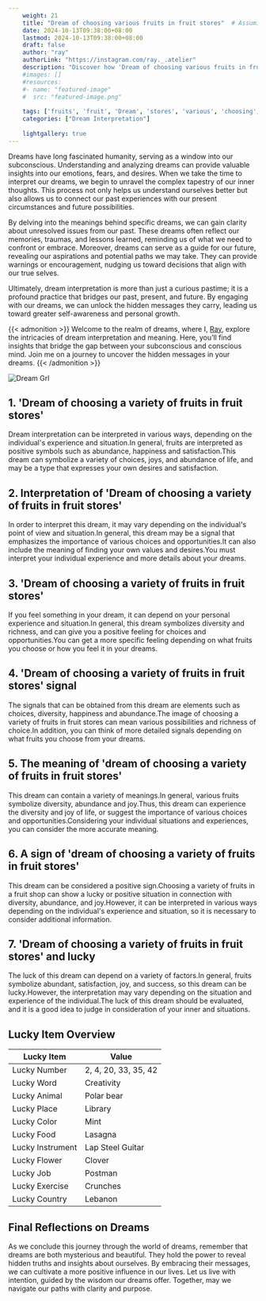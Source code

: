 ```yaml
---
    weight: 21
    title: "Dream of choosing various fruits in fruit stores"  # Assuming 'title' column exists
    date: 2024-10-13T09:38:00+08:00
    lastmod: 2024-10-13T09:38:00+08:00
    draft: false
    author: "ray"
    authorLink: "https://instagram.com/ray._.atelier"
    description: "Discover how 'Dream of choosing various fruits in fruit stores' can interpret your future and uncover its significant meanings in your life."
    #images: []
    #resources:
    #- name: "featured-image"
    #  src: "featured-image.png"
    
    tags: ['fruits', 'fruit', 'Dream', 'stores', 'various', 'choosing', 'in', 'of']
    categories: ["Dream Interpretation"]
    
    lightgallery: true
---
```

    
Dreams have long fascinated humanity, serving as a window into our subconscious. Understanding and analyzing dreams can provide valuable insights into our emotions, fears, and desires. When we take the time to interpret our dreams, we begin to unravel the complex tapestry of our inner thoughts. This process not only helps us understand ourselves better but also allows us to connect our past experiences with our present circumstances and future possibilities.

By delving into the meanings behind specific dreams, we can gain clarity about unresolved issues from our past. These dreams often reflect our memories, traumas, and lessons learned, reminding us of what we need to confront or embrace. Moreover, dreams can serve as a guide for our future, revealing our aspirations and potential paths we may take. They can provide warnings or encouragement, nudging us toward decisions that align with our true selves.

Ultimately, dream interpretation is more than just a curious pastime; it is a profound practice that bridges our past, present, and future. By engaging with our dreams, we can unlock the hidden messages they carry, leading us toward greater self-awareness and personal growth.

{{< admonition >}}
Welcome to the realm of dreams, where I, [Ray](https://instagram.com/ray._.atelier), explore the intricacies of dream interpretation and meaning. Here, you’ll find insights that bridge the gap between your subconscious and conscious mind. Join me on a journey to uncover the hidden messages in your dreams.
{{< /admonition >}}

![Dream Grl](https://cdn.pixabay.com/photo/2017/11/02/03/35/gothic-2910057_1280.jpg "Dream Grl")

## 1. 'Dream of choosing a variety of fruits in fruit stores'
Dream interpretation can be interpreted in various ways, depending on the individual's experience and situation.In general, fruits are interpreted as positive symbols such as abundance, happiness and satisfaction.This dream can symbolize a variety of choices, joys, and abundance of life, and may be a type that expresses your own desires and satisfaction.

## 2. Interpretation of 'Dream of choosing a variety of fruits in fruit stores'
In order to interpret this dream, it may vary depending on the individual's point of view and situation.In general, this dream may be a signal that emphasizes the importance of various choices and opportunities.It can also include the meaning of finding your own values and desires.You must interpret your individual experience and more details about your dreams.

## 3. 'Dream of choosing a variety of fruits in fruit stores'
If you feel something in your dream, it can depend on your personal experience and situation.In general, this dream symbolizes diversity and richness, and can give you a positive feeling for choices and opportunities.You can get a more specific feeling depending on what fruits you choose or how you feel it in your dreams.

## 4. 'Dream of choosing a variety of fruits in fruit stores' signal
The signals that can be obtained from this dream are elements such as choices, diversity, happiness and abundance.The image of choosing a variety of fruits in fruit stores can mean various possibilities and richness of choice.In addition, you can think of more detailed signals depending on what fruits you choose from your dreams.

## 5. The meaning of 'dream of choosing a variety of fruits in fruit stores'
This dream can contain a variety of meanings.In general, various fruits symbolize diversity, abundance and joy.Thus, this dream can experience the diversity and joy of life, or suggest the importance of various choices and opportunities.Considering your individual situations and experiences, you can consider the more accurate meaning.

## 6. A sign of 'dream of choosing a variety of fruits in fruit stores'
This dream can be considered a positive sign.Choosing a variety of fruits in a fruit shop can show a lucky or positive situation in connection with diversity, abundance, and joy.However, it can be interpreted in various ways depending on the individual's experience and situation, so it is necessary to consider additional information.

## 7. 'Dream of choosing a variety of fruits in fruit stores' and lucky
The luck of this dream can depend on a variety of factors.In general, fruits symbolize abundant, satisfaction, joy, and success, so this dream can be lucky.However, the interpretation may vary depending on the situation and experience of the individual.The luck of this dream should be evaluated, and it is a good idea to judge in consideration of your inner and situations.

## Lucky Item Overview
| Lucky Item          | Value              |
|---------------|--------------------|
| Lucky Number        | 2, 4, 20, 33, 35, 42  |
| Lucky Word          | Creativity |
| Lucky Animal        | Polar bear |
| Lucky Place         | Library     |
| Lucky Color         | Mint     |
| Lucky Food          | Lasagna      |
| Lucky Instrument    | Lap Steel Guitar |
| Lucky Flower        | Clover    |
| Lucky Job           | Postman       |
| Lucky Exercise      | Crunches  |
| Lucky Country       | Lebanon    |


##  Final Reflections on Dreams

As we conclude this journey through the world of dreams, remember that dreams are both mysterious and beautiful. They hold the power to reveal hidden truths and insights about ourselves. By embracing their messages, we can cultivate a more positive influence in our lives. Let us live with intention, guided by the wisdom our dreams offer. Together, may we navigate our paths with clarity and purpose.
